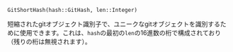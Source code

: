 ```
GitShortHash(hash::GitHash, len::Integer)
```

短縮されたgitオブジェクト識別子で、ユニークなgitオブジェクトを識別するために使用できます。これは、`hash`の最初の`len`の16進数の桁で構成されており（残りの桁は無視されます）。
